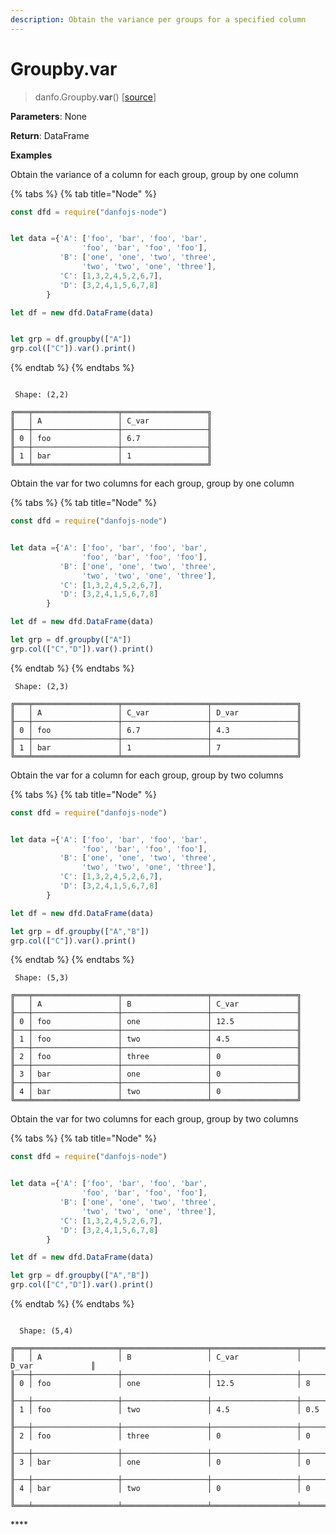 ```yaml
---
description: Obtain the variance per groups for a specified column
---
```


# Groupby.var

> danfo.Groupby.**var**\(\)     \[[source](https://github.com/opensource9ja/danfojs/blob/master/danfojs/src/core/groupby.js#L268)\]

**Parameters**: None

**Return**: DataFrame

**Examples**

Obtain the variance of a column for each group, group by one column

{% tabs %}
{% tab title="Node" %}
```javascript
const dfd = require("danfojs-node")


let data ={'A': ['foo', 'bar', 'foo', 'bar',
                'foo', 'bar', 'foo', 'foo'],
           'B': ['one', 'one', 'two', 'three',
                'two', 'two', 'one', 'three'],
           'C': [1,3,2,4,5,2,6,7],
           'D': [3,2,4,1,5,6,7,8]
        }

let df = new dfd.DataFrame(data)


let grp = df.groupby(["A"])
grp.col(["C"]).var().print()
```
{% endtab %}
{% endtabs %}

```text

 Shape: (2,2) 

╔═══╤═══════════════════╤═══════════════════╗
║   │ A                 │ C_var             ║
╟───┼───────────────────┼───────────────────╢
║ 0 │ foo               │ 6.7               ║
╟───┼───────────────────┼───────────────────╢
║ 1 │ bar               │ 1                 ║
╚═══╧═══════════════════╧═══════════════════╝
```

Obtain the var for two columns for each group, group by one column

{% tabs %}
{% tab title="Node" %}
```javascript
const dfd = require("danfojs-node")


let data ={'A': ['foo', 'bar', 'foo', 'bar',
                'foo', 'bar', 'foo', 'foo'],
           'B': ['one', 'one', 'two', 'three',
                'two', 'two', 'one', 'three'],
           'C': [1,3,2,4,5,2,6,7],
           'D': [3,2,4,1,5,6,7,8]
        }

let df = new dfd.DataFrame(data)

let grp = df.groupby(["A"])
grp.col(["C","D"]).var().print()
```
{% endtab %}
{% endtabs %}

```text
 Shape: (2,3) 

╔═══╤═══════════════════╤═══════════════════╤═══════════════════╗
║   │ A                 │ C_var             │ D_var             ║
╟───┼───────────────────┼───────────────────┼───────────────────╢
║ 0 │ foo               │ 6.7               │ 4.3               ║
╟───┼───────────────────┼───────────────────┼───────────────────╢
║ 1 │ bar               │ 1                 │ 7                 ║
╚═══╧═══════════════════╧═══════════════════╧═══════════════════╝
```

Obtain the var for a column for each group, group by two columns

{% tabs %}
{% tab title="Node" %}
```javascript
const dfd = require("danfojs-node")


let data ={'A': ['foo', 'bar', 'foo', 'bar',
                'foo', 'bar', 'foo', 'foo'],
           'B': ['one', 'one', 'two', 'three',
                'two', 'two', 'one', 'three'],
           'C': [1,3,2,4,5,2,6,7],
           'D': [3,2,4,1,5,6,7,8]
        }

let df = new dfd.DataFrame(data)

let grp = df.groupby(["A","B"])
grp.col(["C"]).var().print()

```
{% endtab %}
{% endtabs %}

```text
 Shape: (5,3) 

╔═══╤═══════════════════╤═══════════════════╤═══════════════════╗
║   │ A                 │ B                 │ C_var             ║
╟───┼───────────────────┼───────────────────┼───────────────────╢
║ 0 │ foo               │ one               │ 12.5              ║
╟───┼───────────────────┼───────────────────┼───────────────────╢
║ 1 │ foo               │ two               │ 4.5               ║
╟───┼───────────────────┼───────────────────┼───────────────────╢
║ 2 │ foo               │ three             │ 0                 ║
╟───┼───────────────────┼───────────────────┼───────────────────╢
║ 3 │ bar               │ one               │ 0                 ║
╟───┼───────────────────┼───────────────────┼───────────────────╢
║ 4 │ bar               │ two               │ 0                 ║
╚═══╧═══════════════════╧═══════════════════╧═══════════════════╝
```

Obtain the var for two columns for each group, group by two columns

{% tabs %}
{% tab title="Node" %}
```javascript
const dfd = require("danfojs-node")


let data ={'A': ['foo', 'bar', 'foo', 'bar',
                'foo', 'bar', 'foo', 'foo'],
           'B': ['one', 'one', 'two', 'three',
                'two', 'two', 'one', 'three'],
           'C': [1,3,2,4,5,2,6,7],
           'D': [3,2,4,1,5,6,7,8]
        }

let df = new dfd.DataFrame(data)

let grp = df.groupby(["A","B"])
grp.col(["C","D"]).var().print()
```
{% endtab %}
{% endtabs %}

```text
  
  Shape: (5,4) 

╔═══╤═══════════════════╤═══════════════════╤═══════════════════╤═══════════════════╗
║   │ A                 │ B                 │ C_var             │ D_var             ║
╟───┼───────────────────┼───────────────────┼───────────────────┼───────────────────╢
║ 0 │ foo               │ one               │ 12.5              │ 8                 ║
╟───┼───────────────────┼───────────────────┼───────────────────┼───────────────────╢
║ 1 │ foo               │ two               │ 4.5               │ 0.5               ║
╟───┼───────────────────┼───────────────────┼───────────────────┼───────────────────╢
║ 2 │ foo               │ three             │ 0                 │ 0                 ║
╟───┼───────────────────┼───────────────────┼───────────────────┼───────────────────╢
║ 3 │ bar               │ one               │ 0                 │ 0                 ║
╟───┼───────────────────┼───────────────────┼───────────────────┼───────────────────╢
║ 4 │ bar               │ two               │ 0                 │ 0                 ║
╚═══╧═══════════════════╧═══════════════════╧═══════════════════╧═══════════════════╝
```

\*\*\*\*

